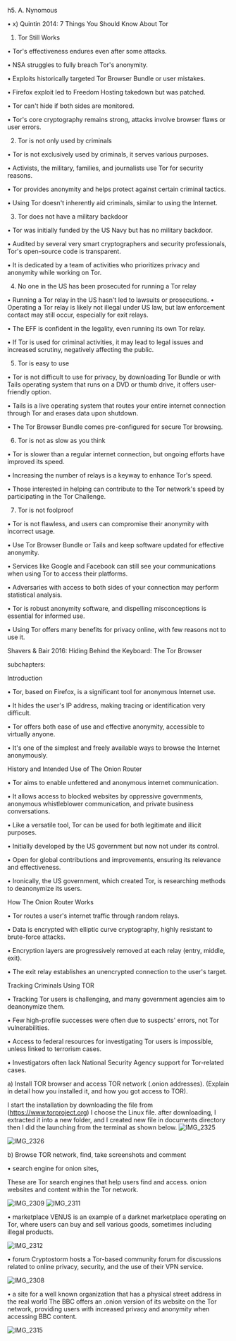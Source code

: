 h5. A. Nynomous




•	x) Quintin 2014: 7 Things You Should Know About Tor

1.	Tor Still Works

•	Tor's effectiveness endures even after some attacks. 

•	NSA struggles to fully breach Tor's anonymity.


•	Exploits historically targeted Tor Browser Bundle or user mistakes.

•	Firefox exploit led to Freedom Hosting takedown but was patched.


•	Tor can't hide if both sides are monitored.

•	Tor's core cryptography remains strong, attacks involve browser flaws or user errors.



2.	Tor is not only used by criminals 


•	Tor is not exclusively used by criminals, it serves various purposes.

•	Activists, the military, families, and journalists use Tor for security reasons.


•	Tor provides anonymity and helps protect against certain criminal tactics.

•	Using Tor doesn't inherently aid criminals, similar to using the Internet.




3.	Tor does not have a military backdoor


•	Tor was initially funded by the US Navy but has no military backdoor.

•	Audited by several very smart cryptographers and security professionals, Tor's open-source code is transparent.


•	It is dedicated by a team of activities who prioritizes privacy and anonymity while working on Tor.




4.	No one in the US has been prosecuted for running a Tor relay


•	Running a Tor relay in the US hasn't led to lawsuits or prosecutions.
•	Operating a Tor relay is likely not illegal under US law, but law enforcement contact may still occur, especially for exit relays.

•	The EFF is confident in the legality, even running its own Tor relay.


•	If Tor is used for criminal activities, it may lead to legal issues and increased scrutiny, negatively affecting the public.




5.	Tor is easy to use

•	Tor is not difficult to use for privacy, by downloading Tor Bundle or with Tails operating system that runs on a DVD or thumb drive, it offers user-friendly option. 

•	Tails is a live operating system that routes your entire internet connection through Tor and erases data upon shutdown. 


•	The Tor Browser Bundle comes pre-configured for secure Tor browsing.





6.	Tor is not as slow as you think


•	Tor is slower than a regular internet connection, but ongoing efforts have improved its speed.

•	Increasing the number of relays is a keyway to enhance Tor's speed.


•	Those interested in helping can contribute to the Tor network's speed by participating in the Tor Challenge.





7.	Tor is not foolproof


•	Tor is not flawless, and users can compromise their anonymity with incorrect usage.

•	Use Tor Browser Bundle or Tails and keep software updated for effective anonymity.


•	Services like Google and Facebook can still see your communications when using Tor to access their platforms.

•	Adversaries with access to both sides of your connection may perform statistical analysis.


•	Tor is robust anonymity software, and dispelling misconceptions is essential for informed use.

•	Using Tor offers many benefits for privacy online, with few reasons not to use it.






Shavers & Bair 2016: Hiding Behind the Keyboard: The Tor Browser 




subchapters: 

 Introduction

•	Tor, based on Firefox, is a significant tool for anonymous Internet use.

•	It hides the user's IP address, making tracing or identification very difficult.


•	Tor offers both ease of use and effective anonymity, accessible to virtually anyone.

•	It's one of the simplest and freely available ways to browse the Internet anonymously.







History and Intended Use of The Onion Router

•	Tor aims to enable unfettered and anonymous internet communication.

•	It allows access to blocked websites by oppressive governments, anonymous whistleblower communication, and private business conversations.


•	Like a versatile tool, Tor can be used for both legitimate and illicit purposes.

•	Initially developed by the US government but now not under its control.


•	Open for global contributions and improvements, ensuring its relevance and effectiveness.

•	Ironically, the US government, which created Tor, is researching methods to deanonymize its users.






How The Onion Router Works


•	Tor routes a user's internet traffic through random relays.

•	Data is encrypted with elliptic curve cryptography, highly resistant to brute-force attacks.


•	Encryption layers are progressively removed at each relay (entry, middle, exit).

•	The exit relay establishes an unencrypted connection to the user's target.






Tracking Criminals Using TOR

•	Tracking Tor users is challenging, and many government agencies aim to deanonymize them.

•	Few high-profile successes were often due to suspects' errors, not Tor vulnerabilities.


•	Access to federal resources for investigating Tor users is impossible, unless linked to terrorism cases.

•	Investigators often lack National Security Agency support for Tor-related cases.









a)	Install TOR browser and access TOR network (.onion addresses). (Explain in detail how you installed it, and how you got access to TOR).

I start the installation by downloading the file from (https://www.torproject.org)
I choose the Linux file. after downloading, I extracted it into a new folder, and I created new file in documents directory then I did the launching from the terminal as shown below.
![IMG_2325](https://github.com/bgs291/information-security-/assets/142784195/790dae43-6eb5-4c6a-9e19-00d3b7448920)


![IMG_2326](https://github.com/bgs291/information-security-/assets/142784195/43191f1b-70af-40d8-998b-f473a8fb26b8)









b) Browse TOR network, find, take screenshots and comment

•	search engine for onion sites, 



These are Tor search engines that help users find and access. onion websites and content within the Tor network.


![IMG_2309](https://github.com/bgs291/information-security-/assets/142784195/9e518abd-4515-4f1c-b088-e34abcc16be9)
![IMG_2311](https://github.com/bgs291/information-security-/assets/142784195/9390d3d1-b4a2-4388-aa9f-46b39d1ce3cc)





•	marketplace
VENUS is an example of a darknet marketplace operating on Tor, where users can buy and sell various goods, sometimes including illegal products.




![IMG_2312](https://github.com/bgs291/information-security-/assets/142784195/8aed12d2-5c23-466a-a8e7-71e5f5dde28b)

•	forum 
Cryptostorm hosts a Tor-based community forum for discussions related to online privacy, security, and the use of their VPN service.



![IMG_2308](https://github.com/bgs291/information-security-/assets/142784195/1735030a-c42a-4617-9f63-3e25cd5994c6)

•	a site for a well known organization that has a physical street address in the real world
The BBC offers an .onion version of its website on the Tor network, providing users with increased privacy and anonymity when accessing BBC content.




![IMG_2315](https://github.com/bgs291/information-security-/assets/142784195/1a400023-21d4-4148-98ef-70c7140b9d4c)


